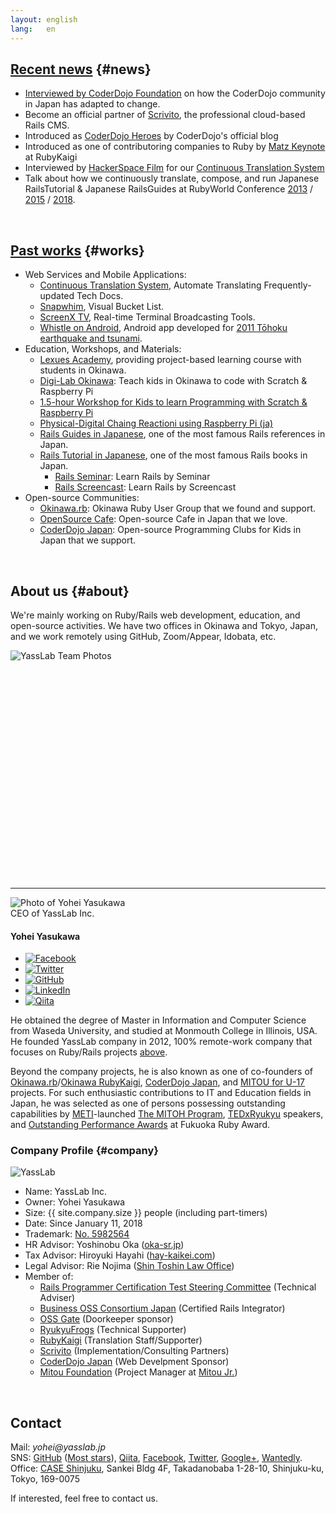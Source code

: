 ```yaml
---
layout: english
lang:   en
---
```


<!--
## Summary of Works {#summary}

<iframe src="//www.slideshare.net/slideshow/embed_code/key/cEwD6bvg84VeWA" width="595" height="485" frameborder="0" marginwidth="0" marginheight="0" scrolling="no" style="border:1px solid #CCC; border-width:1px; margin-bottom:5px; max-width: 100%;" allowfullscreen> </iframe> 
(NOTE: Please jump to [SlideShare's page](http://www.slideshare.net/yasulab/works-of-yasslab) if you cannot see the slides above.)
-->

## [Recent news](#news) {#news}

- [Interviewed by CoderDojo Foundation](https://coderdojo.com/2020/06/18/how-the-coderdojo-community-in-japan-has-adapted-to-change/) on how the CoderDojo community in Japan has adapted to change.
- Become an official partner of [Scrivito](https://scrivito.com/partners), the professional cloud-based Rails CMS.
- Introduced as [CoderDojo Heroes](https://coderdojo.com/news/2016/03/30/coderdojo-heroes-yohei-yasukawa-co-founder-of-coderdojo-japan/) by CoderDojo's official blog
- Introduced as one of contributoring companies to Ruby by [Matz Keynote](https://www.youtube.com/watch?v=E9bO1uqs4Oc&feature=youtu.be&t=3904) at RubyKaigi
- Interviewed by [HackerSpace Film](https://www.facebook.com/photo.php?fbid=10153341493740869&set=t.715330868&type=3&theater) for our [Continuous Translation System](https://speakerdeck.com/yasulab/how-we-continuously-translate-tech-docs)
- Talk about how we continuously translate, compose, and run Japanese RailsTutorial & Japanese RailsGuides at RubyWorld Conference [2013](http://2013.rubyworld-conf.org/en/) / [2015](http://2015.rubyworld-conf.org/en/) / [2018](https://2018.rubyworld-conf.org/program/).

<br>

## [Past works](#works) {#works}

- Web Services and Mobile Applications:
   - [Continuous Translation System](https://speakerdeck.com/yasulab/how-we-continuously-translate-tech-docs), Automate Translating Frequently-updated Tech Docs.
   - [Snapwhim](http://www.snapwhim.com/), Visual Bucket List.
   - [ScreenX TV](http://screenx.tv/), Real-time Terminal Broadcasting Tools.
   - [Whistle on Android](https://play.google.com/store/apps/details?id=org.sorarier.whistle), Android app developed for [2011 Tōhoku earthquake and tsunami](http://en.wikipedia.org/wiki/2011_T%C5%8Dhoku_earthquake_and_tsunami).
- Education, Workshops, and Materials:
   - [Lexues Academy](http://academy.lexues.co.jp/), providing project-based learning course with students in Okinawa.
   - [Digi-Lab Okinawa](https://www.facebook.com/DigiLabOkinawa/): Teach kids in Okinawa to code with Scratch & Raspberry Pi
   - [1.5-hour Workshop for Kids to learn Programming with Scratch & Raspberry Pi](/en/workshops/raspi)
   - [Physical-Digital Chaing Reactioni using Raspberry Pi (ja)](http://pegpeg.jp/tool/2014/09/09/686)
   - [Rails Guides in Japanese](http://railsguides.jp), one of the most famous Rails references in Japan.
   - [Rails Tutorial in Japanese](http://railstutorial.jp), one of the most famous Rails books in Japan.
      - [Rails Seminar](http://railstutorial.jp/seminars): Learn Rails by Seminar
	  - [Rails Screencast](http://railstutorial.jp/screencasts): Learn Rails by Screencast
- Open-source Communities:
   - [Okinawa.rb](http://ruby.okinawa/): Okinawa Ruby User Group that we found and support.
   - [OpenSource Cafe](http://www.osscafe.net/): Open-source Cafe in Japan that we love.
   - [CoderDojo Japan](http://coderdojo.jp/): Open-source Programming Clubs for Kids in Japan that we support.

<br />

## About us {#about}

We're mainly working on Ruby/Rails web development, education, and open-source activities. We have two offices in Okinawa and Tokyo, Japan, and we work remotely using GitHub, Zoom/Appear, Idobata, etc.

<div class="row">
  <div class="col-md-12">
    <img data-src="/img/team.png" alt="YassLab Team Photos" class="mt-3 mb-5 lazyload" loading="lazy">
  </div><!--//col12-->
</div><!--//row-->

<div class="video">
  <iframe width="560" height="315" data-src="https://www.youtube.com/embed/mzOc4iUZtuE?rel=0" class="lazyload" frameborder="0" allow="autoplay; encrypted-media" allowfullscreen></iframe>
</div>
<br><br>

<hr>

<div class="col-md-12 profile mt-5" id="profile">
  <div class="profile__image text-center mb-2">
    <img data-src="/img/yohei_300x300.png" alt="Photo of Yohei Yasukawa" class="rounded-circle lazyload" loading="lazy">
  </div>
  <div class="profile__role text-center mb-2">CEO of YassLab Inc.</div>
  <h4 class="text-center mb-3 h3deco-none">Yohei Yasukawa</h4>
  <ul class="profile__sns mb-3">
    <li class="profile__sns__icon">
      <a href="https://www.facebook.com/yasulab" target="_blank" rel="noopener"><img class="lazyload" loading="lazy" data-src="/img/icons/facebook.png" alt="Facebook"></a>
    </li>
    <li class="profile__sns__icon">
      <a href="https://twitter.com/yasulab" target="_blank" rel="noopener"><img class="lazyload" loading="lazy" data-src="/img/icons/twitter.png" alt="Twitter"></a>
    </li>
    <li class="profile__sns__icon">
      <a href="https://github.com/yasulab" target="_blank" rel="noopener"><img class="lazyload" loading="lazy" data-src="/img/icons/github.png" alt="GitHub"></a>
    </li>
    <li class="profile__sns__icon">
      <a href="https://www.linkedin.com/in/yasulab/" target="_blank" rel="noopener"><img class="lazyload" loading="lazy" data-src="/img/icons/linkedin.png" alt="LinkedIn"></a>
    </li>
    <li class="profile__sns__icon">
      <a href="https://qiita.com/yasulab" target="_blank" rel="noopener"><img class="lazyload" loading="lazy" data-src="/img/icons/qiita.png" alt="Qiita"></a>
    </li>
  </ul>
</div>

He obtained the degree of Master in Information and Computer Science from Waseda University, and studied at Monmouth College in Illinois, USA. He founded YassLab company in 2012, 100% remote-work company that focuses on Ruby/Rails projects [above](#top).

Beyond the company projects, he is also known as one of co-founders of [Okinawa.rb](https://www.facebook.com/groups/okinawarb/)/[Okinawa RubyKaigi](http://regional.rubykaigi.org/okrk01), [CoderDojo Japan](https://coderdojo.jp/), and [MITOU for U-17](https://jr.mitou.org/index_en.html) projects. For such enthusiastic contributions to IT and Education fields in Japan, he was selected as one of persons possessing outstanding capabilities by [METI](http://www.meti.go.jp/english/press/2018/0510_001.html)-launched [The MITOH Program](https://www.ipa.go.jp/english/humandev/third.html), [TEDxRyukyu](https://www.facebook.com/media/set/?set=a.10151746335815869.1073741827.715330868&type=1&l=348760b95c) speakers, and [Outstanding Performance Awards](http://myfukuoka.com/news/ruby-news/2014-fukuoka-ruby-award-winners/) at Fukuoka Ruby Award.

### Company Profile {#company}

![YassLab](/img/logos/800x200.png)

- Name: YassLab Inc.
- Owner: Yohei Yasukawa
- Size:  {{ site.company.size }} people (including part-timers)
- Date:  Since January 11, 2018
- Trademark: [No. 5982564](https://www.j-platpat.inpit.go.jp/web/TR/JPT_5982564/A6156E75F65DAF34797EEE3AEF4EB33C)
- HR Advisor: Yoshinobu Oka ([oka-sr.jp](http://oka-sr.jp/))
- Tax Advisor: Hiroyuki Hayahi ([hay-kaikei.com](http://www.hay-kaikei.com/))
- Legal Advisor: Rie Nojima ([Shin Toshin Law Office](https://www.s-law.jp/))
- Member of: 
  - [Rails Programmer Certification Test Steering Committee](https://www.railscp.com/aboutus/) (Technical Adviser)
  - [Business OSS Consortium Japan](https://www.boss-con.jp/railspartner/) (Certified Rails Integrator)
  - [OSS Gate](https://oss-gate.github.io/) (Doorkeeper sponsor)
  - [RyukyuFrogs](https://www.ryukyu-frogs.com/) (Technical Supporter)
  - [RubyKaigi](http://rubykaigi.org/) (Translation Staff/Supporter)
  - [Scrivito](https://scrivito.com/partners) (Implementation/Consulting Partners)
  - [CoderDojo Japan](https://coderdojo.jp/) (Web Develpment Sponsor)
  - [Mitou Foundation](https://www.mitou.org/) (Project Manager at [Mitou Jr.](https://jr.mitou.org/))

<br />

<h2 id="contact">Contact</h2>

Mail: _yohei@yasslab.jp_     
SNS: [GitHub](https://github.com/yasslab) ([Most stars](https://github.com/search?utf8=%E2%9C%93&q=user%3Ayasslab+fork%3Atrue&type=Repositories&ref=searchresults)), [Qiita](http://qiita.com/organizations/yasslab), [Facebook](https://www.facebook.com/yasslab.jp), [Twitter](https://twitter.com/YassLab), [Google+](https://plus.google.com/+YassLab), [Wantedly](https://www.wantedly.com/companies/YassLab).
Office: [CASE Shinjuku](http://case-shinjuku.com/english/), Sankei Bldg 4F, Takadanobaba 1-28-10, Shinjuku-ku, Tokyo, 169-0075

If interested, feel free to contact us.
